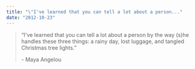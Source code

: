 ```yaml
---
title: "\"I've learned that you can tell a lot about a person..."
date: "2012-10-23"
---
```


> “I've learned that you can tell a lot about a person by the way (s)he handles these three things: a rainy day, lost luggage, and tangled Christmas tree lights.”
> 
> \- Maya Angelou
